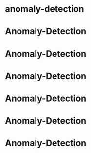 # anomaly-detection
# Anomaly-Detection
# Anomaly-Detection
# Anomaly-Detection
# Anomaly-Detection
# Anomaly-Detection
# Anomaly-Detection
